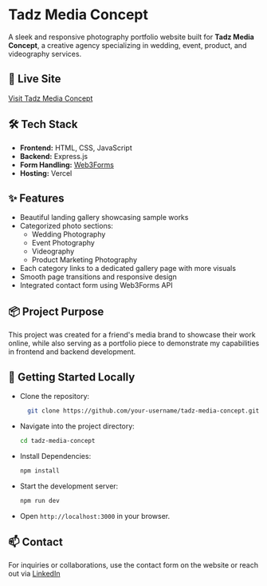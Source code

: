 # Tadz Media Concept

A sleek and responsive photography portfolio website built for **Tadz Media Concept**, a creative agency specializing in wedding, event, product, and videography services.

## 🔗 Live Site

[Visit Tadz Media Concept](https://temmytade-balogun.vercel.app/)

## 🛠 Tech Stack

- **Frontend:** HTML, CSS, JavaScript
- **Backend:** Express.js
- **Form Handling:** [Web3Forms](https://web3forms.com/)
- **Hosting:** Vercel

## ✨ Features

- Beautiful landing gallery showcasing sample works
- Categorized photo sections:
  - Wedding Photography
  - Event Photography
  - Videography
  - Product Marketing Photography
- Each category links to a dedicated gallery page with more visuals
- Smooth page transitions and responsive design
- Integrated contact form using Web3Forms API

## 📦 Project Purpose

This project was created for a friend's media brand to showcase their work online, while also serving as a portfolio piece to demonstrate my capabilities in frontend and backend development.

## 🚀 Getting Started Locally

- Clone the repository:

  ```sh
    git clone https://github.com/your-username/tadz-media-concept.git
  ```

- Navigate into the project directory:

  ```sh
  cd tadz-media-concept
  ```

- Install Dependencies:

  ```sh
  npm install
  ```

- Start the development server:

  ```sh
  npm run dev
  ```

- Open `http://localhost:3000` in your browser.

## 📫 Contact

For inquiries or collaborations, use the contact form on the website or reach out via [LinkedIn](https://www.linkedin.com/in/ayomide-kayode-b24a22277/)
